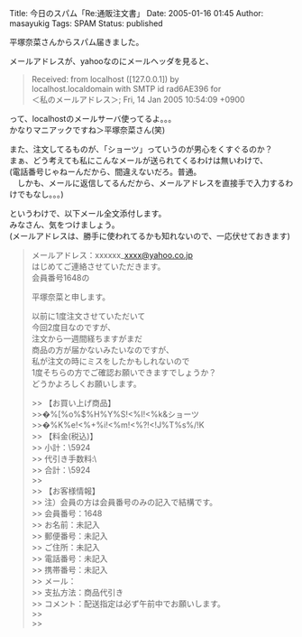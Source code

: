 Title: 今日のスパム「Re:通販注文書」
Date: 2005-01-16 01:45
Author: masayukig
Tags: SPAM
Status: published

平塚奈菜さんからスパム届きました。

メールアドレスが、yahooなのにメールヘッダを見ると、  

> Received: from localhost (\[127.0.0.1\]) by  
> localhost.localdomain with SMTP id rad6AE396 for  
> ＜私のメールアドレス＞; Fri, 14 Jan 2005 10:54:09 +0900

って、localhostのメールサーバ使ってるよ。。。  
かなりマニアックですね＞平塚奈菜さん(笑)

また、注文してるものが、「ショーツ」っていうのが男心をくすぐるのか？  
まぁ、どう考えても私にこんなメールが送られてくるわけは無いわけで、  
(電話番号じゃねーんだから、間違えないだろ。普通。  
　しかも、メールに返信してるんだから、メールアドレスを直接手で入力するわけでもなし。。。)

というわけで、以下メール全文添付します。  
みなさん、気をつけましょう。  
(メールアドレスは、勝手に使われてるかも知れないので、一応伏せておきます)  

> メールアドレス：xxxxxx\_xxxx@yahoo.co.jp  
> はじめてご連絡させていただきます。  
> 会員番号1648の
>
> 平塚奈菜と申します。
>
> 以前に1度注文させていただいて  
> 今回2度目なのですが、  
> 注文から一週間経ちますがまだ  
> 商品の方が届かないみたいなのですが、  
> 私が注文の時にミスをしたかもしれないので  
> 1度そちらの方でご確認お願いできますでしょうか？  
> どうかよろしくお願いします。
>
> &gt;&gt; 【お買い上げ商品】  
> &gt;&gt;�%\[%o%\$%H%Y%S!&lt;%I!&lt;%k&ショーツ  
> &gt;&gt;�%K%e!&lt;%+%i!&lt;%m!&lt;%?!&lt;!J%T%s%/!K  
> &gt;&gt; 【料金(税込)】  
> &gt;&gt; 小計：\\5924  
> &gt;&gt; 代引き手数料:\\  
> &gt;&gt; 合計：\\5924  
> &gt;&gt;  
> &gt;&gt; 【お客様情報】  
> &gt;&gt; 注）会員の方は会員番号のみの記入で結構です。  
> &gt;&gt; 会員番号：1648  
> &gt;&gt; お名前：未記入  
> &gt;&gt; 郵便番号：未記入  
> &gt;&gt; ご住所：未記入  
> &gt;&gt; 電話番号：未記入  
> &gt;&gt; 携帯番号：未記入  
> &gt;&gt; メール：  
> &gt;&gt; 支払方法：商品代引き  
> &gt;&gt; コメント：配送指定は必ず午前中でお願いします。  
> &gt;&gt;  
> &gt;&gt;

